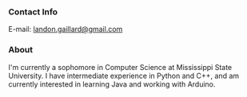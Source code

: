 ### Contact Info
E-mail: landon.gaillard@gmail.com

### About
I'm currently a sophomore in Computer Science at Mississippi State University. I have intermediate experience in Python and C++, and am currently interested in learning Java and working with Arduino.

<!---
landongaillard/landongaillard is a ✨ special ✨ repository because its `README.md` (this file) appears on your GitHub profile.
You can click the Preview link to take a look at your changes.
--->
